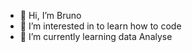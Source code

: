 - 👋 Hi, I’m Bruno
- 👀 I’m interested in to learn how to code 
- 🌱 I’m currently learning data Analyse
<!---
bsilvaaar/bsilvaaar is a ✨ special ✨ repository because its `README.md` (this file) appears on your GitHub profile.
You can click the Preview link to take a look at your changes.
--->

